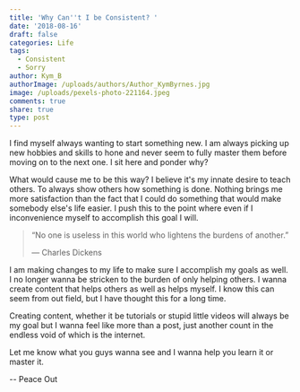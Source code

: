 ```yaml
---
title: 'Why Can''t I be Consistent? '
date: '2018-08-16'
draft: false
categories: Life
tags:
  - Consistent
  - Sorry
author: Kym_B
authorImage: /uploads/authors/Author_KymByrnes.jpg
image: /uploads/pexels-photo-221164.jpeg
comments: true
share: true
type: post
---
```

I find myself always wanting to start something new. I am always picking up new hobbies and skills to hone and never seem to fully master them before moving on to the next one. I sit here and ponder why?

What would cause me to be this way? I believe it's my innate desire to teach others. To always show others how something is done. Nothing brings me more satisfaction than the fact that I could do something that would make somebody else's life easier. I push this to the point where even if I inconvenience myself to accomplish this goal I will. 

> “No one is useless in this world who lightens the burdens of another.” 
>
> ― Charles Dickens

I am making changes to my life to make sure I accomplish my goals as well. I no longer wanna be stricken to the burden of only helping others. I wanna create content that helps others as well as helps myself. I know this can seem from out field, but I have thought this for a long time. 

Creating content, whether it be tutorials or stupid little videos will always be my goal but I wanna feel like more than a post, just another count in the endless void of which is the internet. 

Let me know what you guys wanna see and I wanna help you learn it or master it. 

\-- Peace Out
